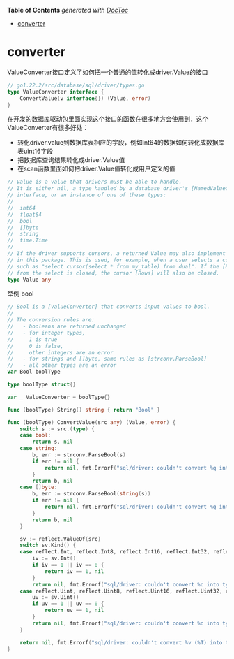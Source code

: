 <!-- START doctoc generated TOC please keep comment here to allow auto update -->
<!-- DON'T EDIT THIS SECTION, INSTEAD RE-RUN doctoc TO UPDATE -->
**Table of Contents**  *generated with [DocToc](https://github.com/thlorenz/doctoc)*

- [converter](#converter)

<!-- END doctoc generated TOC please keep comment here to allow auto update -->

# converter 


ValueConverter接口定义了如何把一个普通的值转化成driver.Value的接口


```go
// go1.22.2/src/database/sql/driver/types.go
type ValueConverter interface {
    ConvertValue(v interface{}) (Value, error)
}

```

在开发的数据库驱动包里面实现这个接口的函数在很多地方会使用到，这个ValueConverter有很多好处：

- 转化driver.value到数据库表相应的字段，例如int64的数据如何转化成数据库表uint16字段
- 把数据库查询结果转化成driver.Value值
- 在scan函数里面如何把driver.Value值转化成用户定义的值


```go
// Value is a value that drivers must be able to handle.
// It is either nil, a type handled by a database driver's [NamedValueChecker]
// interface, or an instance of one of these types:
//
//	int64
//	float64
//	bool
//	[]byte
//	string
//	time.Time
//
// If the driver supports cursors, a returned Value may also implement the [Rows] interface
// in this package. This is used, for example, when a user selects a cursor
// such as "select cursor(select * from my_table) from dual". If the [Rows]
// from the select is closed, the cursor [Rows] will also be closed.
type Value any
```


举例 bool
```go
// Bool is a [ValueConverter] that converts input values to bool.
//
// The conversion rules are:
//   - booleans are returned unchanged
//   - for integer types,
//     1 is true
//     0 is false,
//     other integers are an error
//   - for strings and []byte, same rules as [strconv.ParseBool]
//   - all other types are an error
var Bool boolType

type boolType struct{}

var _ ValueConverter = boolType{}

func (boolType) String() string { return "Bool" }

func (boolType) ConvertValue(src any) (Value, error) {
	switch s := src.(type) {
	case bool:
		return s, nil
	case string:
		b, err := strconv.ParseBool(s)
		if err != nil {
			return nil, fmt.Errorf("sql/driver: couldn't convert %q into type bool", s)
		}
		return b, nil
	case []byte:
		b, err := strconv.ParseBool(string(s))
		if err != nil {
			return nil, fmt.Errorf("sql/driver: couldn't convert %q into type bool", s)
		}
		return b, nil
	}

	sv := reflect.ValueOf(src)
	switch sv.Kind() {
	case reflect.Int, reflect.Int8, reflect.Int16, reflect.Int32, reflect.Int64:
		iv := sv.Int()
		if iv == 1 || iv == 0 {
			return iv == 1, nil
		}
		return nil, fmt.Errorf("sql/driver: couldn't convert %d into type bool", iv)
	case reflect.Uint, reflect.Uint8, reflect.Uint16, reflect.Uint32, reflect.Uint64:
		uv := sv.Uint()
		if uv == 1 || uv == 0 {
			return uv == 1, nil
		}
		return nil, fmt.Errorf("sql/driver: couldn't convert %d into type bool", uv)
	}

	return nil, fmt.Errorf("sql/driver: couldn't convert %v (%T) into type bool", src, src)
}

```